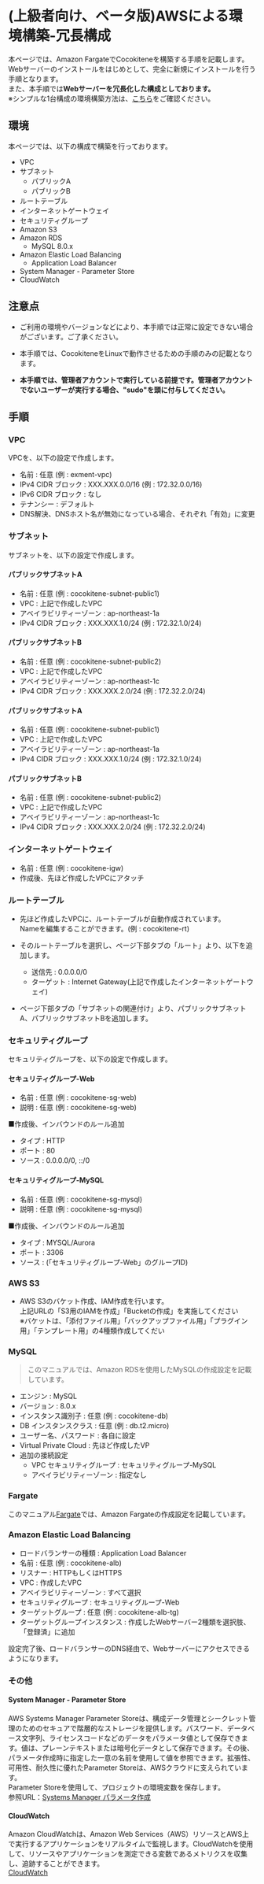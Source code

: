 # (上級者向け、ベータ版)AWSによる環境構築-冗長構成
本ページでは、Amazon FargateでCocokiteneを構築する手順を記載します。  
Webサーバーのインストールをはじめとして、完全に新規にインストールを行う手順となります。  
また、本手順では**Webサーバーを冗長化した構成としております。**  
※シンプルな1台構成の環境構築方法は、[こちら](/ja/install_aws_single)をご確認ください。

## 環境
本ページでは、以下の構成で構築を行っております。
- VPC
- サブネット
    - パブリックA
    - パブリックB
- ルートテーブル
- インターネットゲートウェイ
- セキュリティグループ
- Amazon S3
- Amazon RDS
    - MySQL 8.0.x
- Amazon Elastic Load Balancing
    - Application Load Balancer
- System Manager - Parameter Store
- CloudWatch


## 注意点

- ご利用の環境やバージョンなどにより、本手順では正常に設定できない場合がございます。ご了承ください。

- 本手順では、CocokiteneをLinuxで動作させるための手順のみの記載となります。  

- **本手順では、管理者アカウントで実行している前提です。管理者アカウントでないユーザーが実行する場合、"sudo"を頭に付与してください。**

## 手順

### VPC
VPCを、以下の設定で作成します。

- 名前 : 任意 (例 : exment-vpc)
- IPv4 CIDR ブロック : XXX.XXX.0.0/16 (例 : 172.32.0.0/16)
- IPv6 CIDR ブロック : なし
- テナンシー : デフォルト
- DNS解決、DNSホスト名が無効になっている場合、それぞれ「有効」に変更


### サブネット
サブネットを、以下の設定で作成します。

#### パブリックサブネットA
- 名前 : 任意 (例 : cocokitene-subnet-public1)
- VPC : 上記で作成したVPC
- アベイラビリティーゾーン : ap-northeast-1a
- IPv4 CIDR ブロック : XXX.XXX.1.0/24 (例 : 172.32.1.0/24)

#### パブリックサブネットB
- 名前 : 任意 (例 : cocokitene-subnet-public2)
- VPC : 上記で作成したVPC
- アベイラビリティーゾーン : ap-northeast-1c
- IPv4 CIDR ブロック : XXX.XXX.2.0/24 (例 : 172.32.2.0/24)

#### パブリックサブネットA
- 名前 : 任意 (例 : cocokitene-subnet-public1)
- VPC : 上記で作成したVPC
- アベイラビリティーゾーン : ap-northeast-1a
- IPv4 CIDR ブロック : XXX.XXX.1.0/24 (例 : 172.32.1.0/24)

#### パブリックサブネットB
- 名前 : 任意 (例 : cocokitene-subnet-public2)
- VPC : 上記で作成したVPC
- アベイラビリティーゾーン : ap-northeast-1c
- IPv4 CIDR ブロック : XXX.XXX.2.0/24 (例 : 172.32.2.0/24)


### インターネットゲートウェイ
- 名前 : 任意 (例 : cocokitene-igw)
- 作成後、先ほど作成したVPCにアタッチ

### ルートテーブル
- 先ほど作成したVPCに、ルートテーブルが自動作成されています。  
Nameを編集することができます。(例 : cocokitene-rt)

- そのルートテーブルを選択し、ページ下部タブの「ルート」より、以下を追加します。
    - 送信先 : 0.0.0.0/0
    - ターゲット : Internet Gateway(上記で作成したインターネットゲートウェイ)

- ページ下部タブの「サブネットの関連付け」より、パブリックサブネットA、パブリックサブネットBを追加します。


### セキュリティグループ
セキュリティグループを、以下の設定で作成します。


#### セキュリティグループ-Web
- 名前 : 任意 (例 : cocokitene-sg-web)
- 説明 : 任意 (例 : cocokitene-sg-web)

■作成後、インバウンドのルール追加
- タイプ : HTTP
- ポート : 80
- ソース : 0.0.0.0/0, ::/0

#### セキュリティグループ-MySQL
- 名前 : 任意 (例 : cocokitene-sg-mysql)
- 説明 : 任意 (例 : cocokitene-sg-mysql)

■作成後、インバウンドのルール追加
- タイプ : MYSQL/Aurora
- ポート : 3306
- ソース : (「セキュリティグループ-Web」のグループID)


### AWS S3
- AWS S3のバケット作成、IAM作成を行います。  
上記URLの「S3用のIAMを作成」「Bucketの作成」を実施してください  
※バケットは、「添付ファイル用」「バックアップファイル用」「プラグイン用」「テンプレート用」の4種類作成してくだい


### MySQL
> このマニュアルでは、Amazon RDSを使用したMySQLの作成設定を記載しています。  

- エンジン : MySQL
- バージョン : 8.0.x
- インスタンス識別子 : 任意 (例 : cocokitene-db)
- DB インスタンスクラス : 任意 (例 : db.t2.micro)
- ユーザー名、パスワード : 各自に設定
- Virtual Private Cloud : 先ほど作成したVP
- 追加の接続設定
    - VPC セキュリティグループ : セキュリティグループ-MySQL
    - アベイラビリティーゾーン : 指定なし


### Fargate
このマニュアル[Fargate](/ja/install_aws_fargate)では、Amazon Fargateの作成設定を記載しています。 


### Amazon Elastic Load Balancing
- ロードバランサーの種類 : Application Load Balancer
- 名前 : 任意 (例 : cocokitene-alb)
- リスナー : HTTPもしくはHTTPS
- VPC : 作成したVPC
- アベイラビリティーゾーン : すべて選択
- セキュリティグループ : セキュリティグループ-Web
- ターゲットグループ : 任意 (例 : cocokitene-alb-tg)
- ターゲットグループインスタンス : 作成したWebサーバー2種類を選択肢、「登録済」に追加

設定完了後、ロードバランサーのDNS経由で、Webサーバーにアクセスできるようになります。


### その他

#### System Manager - Parameter Store
AWS Systems Manager Parameter Storeは、構成データ管理とシークレット管理のためのセキュアで階層的なストレージを提供します。パスワード、データベース文字列、ライセンスコードなどのデータをパラメータ値として保存できます。値は、プレーンテキストまたは暗号化データとして保存できます。その後、パラメータ作成時に指定した一意の名前を使用して値を参照できます。拡張性、可用性、耐久性に優れたParameter Storeは、AWSクラウドに支えられています。</br>
Parameter Storeを使用して、プロジェクトの環境変数を保存します。</br>
参照URL：[Systems Manager パラメータ作成](https://docs.aws.amazon.com/ja_jp/systems-manager/latest/userguide/sysman-paramstore-su-create.html)

#### CloudWatch
Amazon CloudWatchは、Amazon Web Services（AWS）リソースとAWS上で実行するアプリケーションをリアルタイムで監視します。CloudWatchを使用して、リソースやアプリケーションを測定できる変数であるメトリクスを収集し、追跡することができます。</br>
[CloudWatch](https://d1.awsstatic.com/webinars/jp/pdf/services/20190326_AWS-BlackBelt_CloudWatch.pdf)